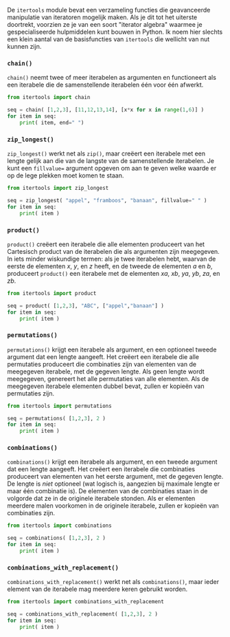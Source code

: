 De `itertools` module bevat een verzameling functies die geavanceerde
manipulatie van iteratoren mogelijk maken. Als je dit tot het uiterste
doortrekt, voorzien ze je van een soort "iterator algebra" waarmee je
gespecialiseerde hulpmiddelen kunt bouwen in Python. Ik noem hier
slechts een klein aantal van de basisfuncties van `itertools` die
wellicht van nut kunnen zijn.

### `chain()`

`chain()` neemt twee of meer iterabelen as argumenten en functioneert
als een iterabele die de samenstellende iterabelen één voor één afwerkt.

```python
from itertools import chain

seq = chain( [1,2,3], [11,12,13,14], [x*x for x in range(1,6)] )
for item in seq:
    print( item, end=" ")
```

### `zip_longest()`

`zip_longest()` werkt net als `zip()`, maar creëert een iterabele met
een lengte gelijk aan die van de langste van de samenstellende
iterabelen. Je kunt een `fillvalue=` argument opgeven om aan te geven
welke waarde er op de lege plekken moet komen te staan.

```python
from itertools import zip_longest

seq = zip_longest( "appel", "framboos", "banaan", fillvalue=" " )
for item in seq:
    print( item )
```

### `product()`

`product()` creëert een iterabele die alle elementen produceert van het
Cartesisch product van de iterabelen die als argumenten zijn meegegeven.
In iets minder wiskundige termen: als je twee iterabelen hebt, waarvan
de eerste de elementen $x$, $y$, en $z$ heeft, en de tweede de elementen
$a$ en $b$, produceert `product()` een iterabele met de elementen $xa$,
$xb$, $ya$, $yb$, $za$, en $zb$.

```python
from itertools import product

seq = product( [1,2,3], "ABC", ["appel","banaan"] )
for item in seq:
    print( item )
```

### `permutations()`

`permutations()` krijgt een iterabele als argument, en een optioneel
tweede argument dat een lengte aangeeft. Het creëert een iterabele die
alle permutaties produceert die combinaties zijn van elementen van de
meegegeven iterabele, met de gegeven lengte. Als geen lengte wordt
meegegeven, genereert het alle permutaties van alle elementen. Als de
meegegeven iterabele elementen dubbel bevat, zullen er kopieën van
permutaties zijn.

```python
from itertools import permutations

seq = permutations( [1,2,3], 2 )
for item in seq:
    print( item )
```

### `combinations()`

`combinations()` krijgt een iterabele als argument, en een tweede
argument dat een lengte aangeeft. Het creëert een iterabele die
combinaties produceert van elementen van het eerste argument, met de
gegeven lengte. De lengte is *niet* optioneel (wat logisch is, aangezien
bij maximale lengte er maar één combinatie is). De elementen van de
combinaties staan in de volgorde dat ze in de originele iterabele
stonden. Als er elementen meerdere malen voorkomen in de originele
iterabele, zullen er kopieën van combinaties zijn.

```python
from itertools import combinations

seq = combinations( [1,2,3], 2 )
for item in seq:
    print( item )
```

### `combinations_with_replacement()`

`combinations_with_replacement()` werkt net als `combinations()`, maar
ieder element van de iterabele mag meerdere keren gebruikt worden.

```python
from itertools import combinations_with_replacement

seq = combinations_with_replacement( [1,2,3], 2 )
for item in seq:
    print( item )
```
